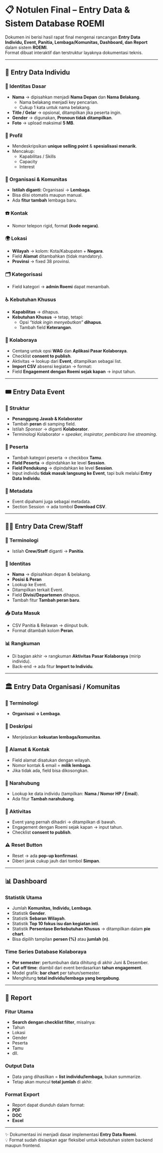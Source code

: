 # 📋 Notulen Final – Entry Data & Sistem Database ROEMI

Dokumen ini berisi hasil rapat final mengenai rancangan **Entry Data Individu, Event, Panitia, Lembaga/Komunitas, Dashboard, dan Report** dalam sistem **ROEMI**.  
Format dibuat interaktif dan terstruktur layaknya dokumentasi teknis.  

---

## 🧑 Entry Data Individu

### 🔑 Identitas Dasar
- **Nama** → dipisahkan menjadi **Nama Depan** dan **Nama Belakang**.  
  - Nama belakang menjadi key pencarian.  
  - Cukup 1 kata untuk nama belakang.  
- **Title / Gelar** → opsional, ditampilkan jika peserta ingin.  
- **Gender** → digunakan, **Pronoun tidak ditampilkan**.  
- **Foto** → upload maksimal **5 MB**.  

### 📝 Profil
- Mendeskripsikan **unique selling point** & **spesialisasi menarik**.  
- Mencakup:  
  - Kapabilitas / Skills  
  - Capacity  
  - Interest  

### 🏢 Organisasi & Komunitas
- **Istilah diganti:** Organisasi → **Lembaga**.  
- Bisa diisi otomatis maupun manual.  
- Ada **fitur tambah** lembaga baru.  

### ☎️ Kontak
- Nomor telepon rigid, format **(kode negara)**.  

### 🌍 Lokasi
- **Wilayah** → kolom: Kota/Kabupaten + **Negara**.  
- Field **Alamat** ditambahkan (tidak mandatory).  
- **Provinsi** → fixed 38 provinsi.  

### 🗂️ Kategorisasi
- Field kategori → **admin Roemi** dapat menambah.  

### ♿ Kebutuhan Khusus
- **Kapabilitas** → dihapus.  
- **Kebutuhan Khusus** → tetap, tetapi:  
  - Opsi *“tidak ingin menyebutkan”* **dihapus**.  
  - Tambah field **Keterangan**.  

### 🤝 Kolaboraya
- Centang untuk opsi **WAG** dan **Aplikasi Pasar Kolaboraya**.  
- Checklist **consent to publish**.  
- Aktivitas → lookup dari **Event**, ditampilkan sebagai list.  
- **Import CSV** absensi kegiatan → format:  
- Field **Engagement dengan Roemi sejak kapan** → input tahun.  

---

## 🎟️ Entry Data Event

### 📌 Struktur
- **Penanggung Jawab & Kolaborator**  
- Tambah **peran** di samping field.  
- Istilah *Sponsor* → diganti **Kolaborator**.  
- Terminologi Kolaborator = *speaker, inspirator, pembicara live streaming*.  

### 👥 Peserta
- Tambah kategori peserta → checkbox **Tamu**.  
- **Field Peserta** → dipindahkan ke level **Session**.  
- **Field Pendukung** → dipindahkan ke level **Session**.  
- Input individu **tidak masuk langsung ke Event**, tapi bulk melalui **Entry Data Individu**.  

### 📂 Metadata
- Event dipahami juga sebagai metadata.  
- Section Session → ada tombol **Download CSV**.  

---

## 👨‍💼 Entry Data Crew/Staff

### 🔄 Terminologi
- Istilah **Crew/Staff** diganti → **Panitia**.  

### 👤 Identitas
- **Nama** → dipisahkan depan & belakang.  
- **Posisi & Peran**  
- Lookup ke Event.  
- Ditampilkan terkait Event.  
- Field **Divisi/Departemen** dihapus.  
- Tambah fitur **Tambah peran baru**.  

### 📥 Data Masuk
- CSV Panitia & Relawan → diinput bulk.  
- Format ditambah kolom **Peran**.  

### 📊 Rangkuman
- Di bagian akhir → rangkuman **Aktivitas Pasar Kolaboraya** (mirip individu).  
- Back-end → ada fitur **Import to Individu**.  

---

## 🏛️ Entry Data Organisasi / Komunitas

### 🔄 Terminologi
- **Organisasi → Lembaga**.  

### 📝 Deskripsi
- Menjelaskan **kekuatan lembaga/komunitas**.  

### 📍 Alamat & Kontak
- Field alamat disatukan dengan wilayah.  
- Nomor kontak & email = **milik lembaga**.  
- Jika tidak ada, field bisa dikosongkan.  

### 👤 Narahubung
- Lookup ke data individu (tampilkan: **Nama / Nomor HP / Email**).  
- Ada fitur **Tambah narahubung**.  

### 📂 Aktivitas
- Event yang pernah dihadiri → ditampilkan di bawah.  
- Engagement dengan Roemi sejak kapan → input tahun.  
- Checklist **consent to publish**.  

### ⚠️ Reset Button
- Reset → ada **pop-up konfirmasi**.  
- Diberi jarak cukup jauh dari tombol **Simpan**.  

---

## 📊 Dashboard

### Statistik Utama
- Jumlah **Komunitas, Individu, Lembaga**.  
- Statistik **Gender**.  
- Statistik **Sebaran Wilayah**.  
- Statistik **Top 10 fokus isu dan kegiatan inti**.  
- Statistik **Persentase Berkebutuhan Khusus** → ditampilkan dalam **pie chart**.  
- Bisa dipilih tampilan **persen (%)** atau **jumlah (n)**.  

### Time Series Database Kolaboraya
- **Per semester**: pertumbuhan data dihitung di akhir Juni & Desember.  
- **Cut off time**: diambil dari event berdasarkan **tahun engagement**.  
- Model grafik: **bar chart** per tahun/semester.  
- Menghitung **total individu/lembaga yang bergabung**.  

---

## 📑 Report

### Fitur Utama
- **Search dengan checklist filter**, misalnya:  
- Tahun  
- Lokasi  
- Gender  
- Peserta  
- Tamu  
- dll.  

### Output Data
- Data yang dihasilkan = **list individu/lembaga**, bukan summarize.  
- Tetap akan muncul **total jumlah** di akhir.  

### Format Export
- Report dapat diunduh dalam format:  
- **PDF**  
- **DOC**  
- **Excel**  

---

✨ Dokumentasi ini menjadi dasar implementasi **Entry Data Roemi**.  
💡 Format sudah disiapkan agar fleksibel untuk kebutuhan sistem backend maupun frontend.  
